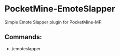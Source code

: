 # PocketMine-EmoteSlapper

Simple Emote Slapper plugin for PocketMine-MP.

## Commands:
 - /emoteslapper
